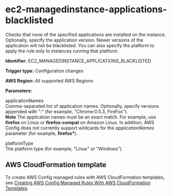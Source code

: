 # ec2\-managedinstance\-applications\-blacklisted<a name="ec2-managedinstance-applications-blacklisted"></a>

Checks that none of the specified applications are installed on the instance\. Optionally, specify the application version\. Newer versions of the application will not be blacklisted\. You can also specify the platform to apply the rule only to instances running that platform\.

**Identifier:** EC2\_MANAGEDINSTANCE\_APPLICATIONS\_BLACKLISTED

**Trigger type:** Configuration changes

**AWS Region:** All supported AWS Regions

**Parameters:**

applicationNames  
Comma\-separated list of application names\. Optionally, specify versions appended with ":" \(for example, "Chrome:0\.5\.3, FireFox"\)\.  
**Note** The application names must be an exact match\. For example, use **firefox** on Linux or **firefox\-compat** on Amazon Linux\. In addition, AWS Config does not currently support wildcards for the *applicationNames* parameter \(for example, **firefox\***\)\.

platformType  
 The platform type \(for example, "Linux" or "Windows"\)\. 

## AWS CloudFormation template<a name="w24aac11c29c17d123c15"></a>

To create AWS Config managed rules with AWS CloudFormation templates, see [Creating AWS Config Managed Rules With AWS CloudFormation Templates](aws-config-managed-rules-cloudformation-templates.md)\.